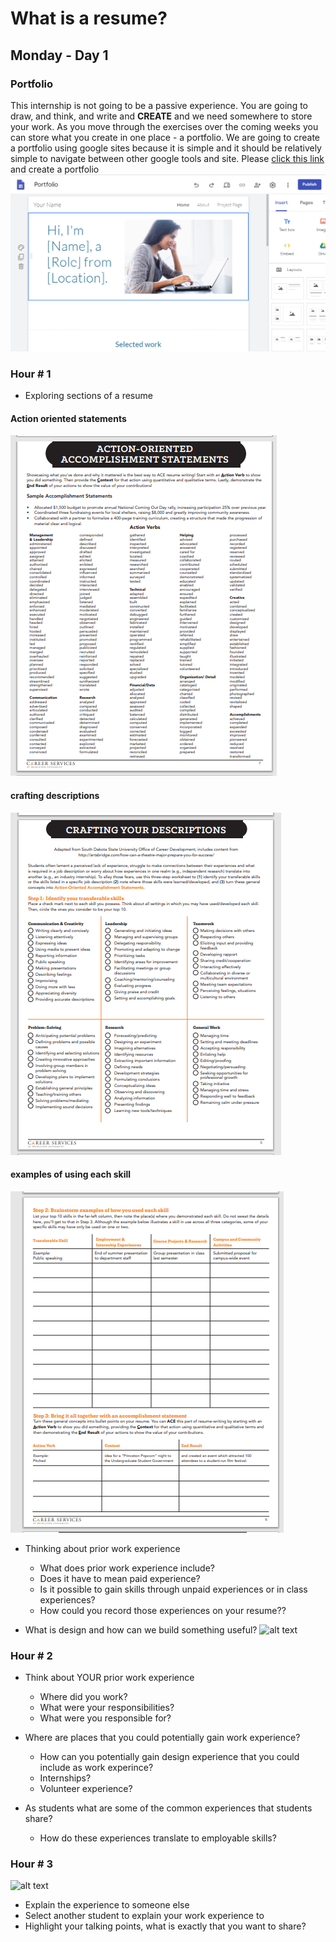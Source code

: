 # What is a resume?

## Monday - Day 1

### Portfolio
This internship is not going to be a passive experience. You are going to draw, and think, and write and **CREATE** and we need somewhere to store your work. As you
move through the exercises over the coming weeks you can store what you create in one place - a portfolio. We are going to create a portfolio using google sites because
it is simple and it should be relatively simple to navigate between other google tools and site. Please [click this link](https://sites.google.com/new) and create a portfolio
![alt text](https://github.com/Bloc-Team/resume-guide-design-project/blob/master/images/portfolio.PNG)

### Hour # 1
- Exploring sections of a resume

#### Action oriented statements
![alt text](https://github.com/Bloc-Team/resume-guide-design-project/blob/master/images/resumeActionOrientedStatements.PNG)

#### crafting descriptions
![alt text](https://github.com/Bloc-Team/resume-guide-design-project/blob/master/images/resumeCraftingDescriptions.PNG)

#### examples of using each skill
![alt text](https://github.com/Bloc-Team/resume-guide-design-project/blob/master/images/resumeExamplesOfUsingEachSkill.PNG)

- Thinking about prior work experience
  - What does prior work experience include?
  - Does it have to mean paid experience?
  - Is it possible to gain skills through unpaid experiences or in class experiences?
  - How could you record those experiences on your resume??

- What is design and how can we build something useful?
![alt text](https://blog.sparkfuneducation.com/hs-fs/hubfs/EDU/BLOG%20Images/Dec%2018/stages%20of%20design%20thinking-1.png?width=600&name=stages%20of%20design%20thinking-1.png)

### Hour # 2
- Think about YOUR prior work experience
  - Where did you work?
  - What were your responsibilities?
  - What were you responsible for?
  
- Where are places that you could potentially gain work experience?
  - How can you potentially gain design experience that you could include as work experince?
  - Internships?
  - Volunteer experience?
  
- As students what are some of the common experiences that students share?
  - How do these experiences translate to employable skills?

### Hour # 3
![alt text](http://innoeduvation.wdfiles.com/local--files/spaces:images/Stanford%20D%20School%20chart3.jpg)
- Explain the experience to someone else
- Select another student to explain your work experience to
- Highlight your talking points, what is exactly that you want to share?
